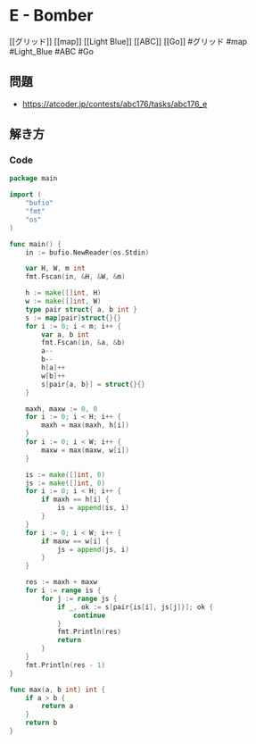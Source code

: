 # E - Bomber
[[グリッド]] [[map]] [[Light Blue]] [[ABC]] [[Go]]
#グリッド #map #Light_Blue #ABC #Go 

## 問題
- https://atcoder.jp/contests/abc176/tasks/abc176_e

## 解き方
### Code
```go
package main

import (
	"bufio"
	"fmt"
	"os"
)

func main() {
	in := bufio.NewReader(os.Stdin)

	var H, W, m int
	fmt.Fscan(in, &H, &W, &m)

	h := make([]int, H)
	w := make([]int, W)
	type pair struct{ a, b int }
	s := map[pair]struct{}{}
	for i := 0; i < m; i++ {
		var a, b int
		fmt.Fscan(in, &a, &b)
		a--
		b--
		h[a]++
		w[b]++
		s[pair{a, b}] = struct{}{}
	}

	maxh, maxw := 0, 0
	for i := 0; i < H; i++ {
		maxh = max(maxh, h[i])
	}
	for i := 0; i < W; i++ {
		maxw = max(maxw, w[i])
	}

	is := make([]int, 0)
	js := make([]int, 0)
	for i := 0; i < H; i++ {
		if maxh == h[i] {
			is = append(is, i)
		}
	}
	for i := 0; i < W; i++ {
		if maxw == w[i] {
			js = append(js, i)
		}
	}

	res := maxh + maxw
	for i := range is {
		for j := range js {
			if _, ok := s[pair{is[i], js[j]}]; ok {
				continue
			}
			fmt.Println(res)
			return
		}
	}
	fmt.Println(res - 1)
}

func max(a, b int) int {
	if a > b {
		return a
	}
	return b
}
```